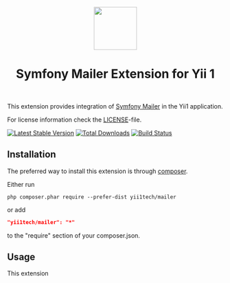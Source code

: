 <p align="center">
    <a href="https://github.com/yii1tech" target="_blank">
        <img src="https://avatars.githubusercontent.com/u/134691944" height="100px">
    </a>
    <h1 align="center">Symfony Mailer Extension for Yii 1</h1>
    <br>
</p>

This extension provides integration of [Symfony Mailer](https://symfony.com/doc/current/mailer.html) in the Yii1 application.

For license information check the [LICENSE](LICENSE.md)-file.

[![Latest Stable Version](https://img.shields.io/packagist/v/yii1tech/mailer.svg)](https://packagist.org/packages/yii1tech/mailer)
[![Total Downloads](https://img.shields.io/packagist/dt/yii1tech/mailer.svg)](https://packagist.org/packages/yii1tech/mailer)
[![Build Status](https://github.com/yii1tech/mailer/workflows/build/badge.svg)](https://github.com/yii1tech/mailer/actions)


Installation
------------

The preferred way to install this extension is through [composer](http://getcomposer.org/download/).

Either run

```
php composer.phar require --prefer-dist yii1tech/mailer
```

or add

```json
"yii1tech/mailer": "*"
```

to the "require" section of your composer.json.


Usage
-----

This extension 